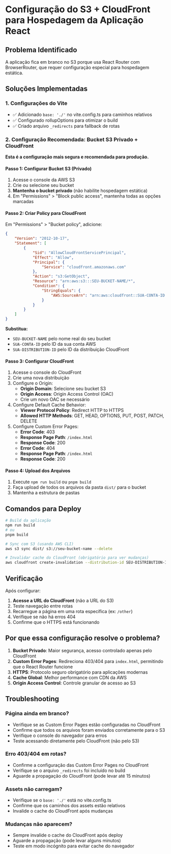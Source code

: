 # Configuração do S3 + CloudFront para Hospedagem da Aplicação React

## Problema Identificado
A aplicação fica em branco no S3 porque usa React Router com BrowserRouter, que requer configuração especial para hospedagem estática.

## Soluções Implementadas

### 1. Configurações do Vite
- ✅ Adicionado `base: './'` no vite.config.ts para caminhos relativos
- ✅ Configurado rollupOptions para otimizar o build
- ✅ Criado arquivo `_redirects` para fallback de rotas

### 2. Configuração Recomendada: Bucket S3 Privado + CloudFront

**Esta é a configuração mais segura e recomendada para produção.**

#### Passo 1: Configurar Bucket S3 (Privado)
1. Acesse o console da AWS S3
2. Crie ou selecione seu bucket
3. **Mantenha o bucket privado** (não habilite hospedagem estática)
4. Em "Permissions" > "Block public access", mantenha todas as opções marcadas

#### Passo 2: Criar Policy para CloudFront
Em "Permissions" > "Bucket policy", adicione:

```json
{
    "Version": "2012-10-17",
    "Statement": [
        {
            "Sid": "AllowCloudFrontServicePrincipal",
            "Effect": "Allow",
            "Principal": {
                "Service": "cloudfront.amazonaws.com"
            },
            "Action": "s3:GetObject",
            "Resource": "arn:aws:s3:::SEU-BUCKET-NAME/*",
            "Condition": {
                "StringEquals": {
                    "AWS:SourceArn": "arn:aws:cloudfront::SUA-CONTA-ID:distribution/SUA-DISTRIBUTION-ID"
                }
            }
        }
    ]
}
```

**Substitua:**
- `SEU-BUCKET-NAME` pelo nome real do seu bucket
- `SUA-CONTA-ID` pelo ID da sua conta AWS
- `SUA-DISTRIBUTION-ID` pelo ID da distribuição CloudFront

#### Passo 3: Configurar CloudFront
1. Acesse o console do CloudFront
2. Crie uma nova distribuição
3. Configure o Origin:
   - **Origin Domain**: Selecione seu bucket S3
   - **Origin Access**: Origin Access Control (OAC)
   - Crie um novo OAC se necessário
4. Configure Default Cache Behavior:
   - **Viewer Protocol Policy**: Redirect HTTP to HTTPS
   - **Allowed HTTP Methods**: GET, HEAD, OPTIONS, PUT, POST, PATCH, DELETE
5. Configure Custom Error Pages:
   - **Error Code**: 403
   - **Response Page Path**: `/index.html`
   - **Response Code**: 200
   - **Error Code**: 404
   - **Response Page Path**: `/index.html`
   - **Response Code**: 200

#### Passo 4: Upload dos Arquivos
1. Execute `npm run build` ou `pnpm build`
2. Faça upload de todos os arquivos da pasta `dist/` para o bucket
3. Mantenha a estrutura de pastas

## Comandos para Deploy

```bash
# Build da aplicação
npm run build
# ou
pnpm build

# Sync com S3 (usando AWS CLI)
aws s3 sync dist/ s3://seu-bucket-name --delete

# Invalidar cache do CloudFront (obrigatório para ver mudanças)
aws cloudfront create-invalidation --distribution-id SEU-DISTRIBUTION-ID --paths "/*"
```

## Verificação
Após configurar:
1. **Acesse a URL do CloudFront** (não a URL do S3)
2. Teste navegação entre rotas
3. Recarregue a página em uma rota específica (ex: `/other`)
4. Verifique se não há erros 404
5. Confirme que o HTTPS está funcionando

## Por que essa configuração resolve o problema?

1. **Bucket Privado**: Maior segurança, acesso controlado apenas pelo CloudFront
2. **Custom Error Pages**: Redireciona 403/404 para `index.html`, permitindo que o React Router funcione
3. **HTTPS**: Protocolo seguro obrigatório para aplicações modernas
4. **Cache Global**: Melhor performance com CDN da AWS
5. **Origin Access Control**: Controle granular de acesso ao S3

## Troubleshooting

### Página ainda em branco?
- Verifique se as Custom Error Pages estão configuradas no CloudFront
- Confirme que todos os arquivos foram enviados corretamente para o S3
- Verifique o console do navegador para erros
- Teste acessando diretamente pelo CloudFront (não pelo S3)

### Erro 403/404 em rotas?
- Confirme a configuração das Custom Error Pages no CloudFront
- Verifique se o arquivo `_redirects` foi incluído no build
- Aguarde a propagação do CloudFront (pode levar até 15 minutos)

### Assets não carregam?
- Verifique se o `base: './'` está no vite.config.ts
- Confirme que os caminhos dos assets estão relativos
- Invalide o cache do CloudFront após mudanças

### Mudanças não aparecem?
- Sempre invalide o cache do CloudFront após deploy
- Aguarde a propagação (pode levar alguns minutos)
- Teste em modo incógnito para evitar cache do navegador